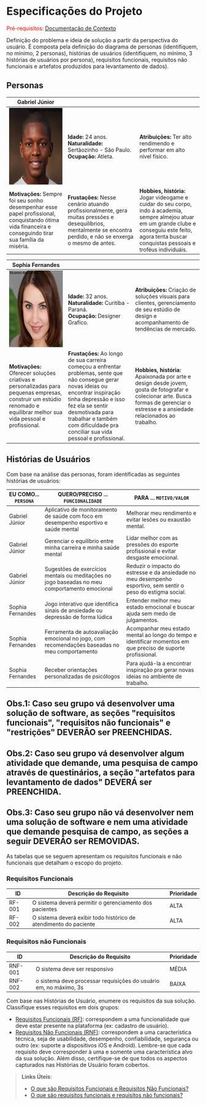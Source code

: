 # Especificações do Projeto

<span style="color:red">Pré-requisitos: <a href="1-Documentação de Contexto.md"> Documentação de Contexto</a></span>

Definição do problema e ideia de solução a partir da perspectiva do usuário. É composta pela definição do diagrama de personas (identifiquem, no mínimo, 2 personas), histórias de usuários (identifiquem, no mínimo, 3 histórias de usuários por persona), requisitos funcionais, requisitos não funcionais e artefatos produzidos para levantamento de dados).

## Personas

|**Gabriel Júnior**|           |                             | 
|--------------------|----------|-----------------------------|
<img src="https://github.com/ICEI-PUC-Minas-PPC-CC/ppc-cc-2024-2-ment2-noite1-psico_comp/blob/main/docs/img/gabriel.jpeg" width="350" height="200"/>|**Idade:** 24 anos.<br> **Naturalidade:** Sertãozinho - São Paulo.<br> **Ocupação:** Atleta.| **Atribuições:** Ter alto rendimendo e performar em alto nível físico.  
|**Motivações:** Sempre foi seu sonho desempenhar esse papel profissional, conquistando ótima vida financeira e conseguindo tirar sua família da miséria.  |**Frustações:** Nesse cenário atuando profissionalmente, gera muitas pressões e desequilíbrios, mentalmente se encontra perdido, e não se enxerga o mesmo de antes.   |**Hobbies, história:** Jogar videogame e cuidar do seu corpo, indo á academia, sempre almejou atuar em um grande clube e conseguiu este feito, agora tenta buscar conquistas pessoais e troféus individuáis. 

|**Sophia Fernandes**|         |                             |
|--------------------|----------|-----------------------------|
<img src="https://github.com/ICEI-PUC-Minas-PPC-CC/ppc-cc-2024-2-ment2-noite1-psico_comp/blob/main/docs/img/sophia.jpeg" width="350" height="200"/>|**Idade:** 32 anos.<br> **Naturalidade:** Curitiba - Paraná.<br> **Ocupação:** Designer Grafico.| **Atribuições:** Criação de soluções visuais para clientes, gerenciamento de seu estúdio de design e acompanhamento de tendências de mercado. 
|**Motivações:** Oferecer soluções criativas e personalizadas para pequenas empresas, construir um estúdio renomado e equilibrar melhor sua vida pessoal e profissional.  |**Frustações:** Ao longo de sua carreira começou a enfrentar problemas, sente que não consegue gerar novas ideias ou encontrar inspiração tinha depressão e isso fez ela se sentir desmotivada para trabalhar e também com dificuldade pra conciliar sua vida pessoal e profissional.  |**Hobbies, história:** Apaixonada por arte e design desde jovem, gosta de fotografar e colecionar arte. Busca formas de gerenciar o estresse e a ansiedade relacionados ao trabalho. 

## Histórias de Usuários

Com base na análise das personas, foram identificadas as seguintes histórias de usuários:

|EU COMO... `PERSONA`| QUERO/PRECISO ... `FUNCIONALIDADE` |PARA ... `MOTIVO/VALOR`                 |
|--------------------|------------------------------------|----------------------------------------|
|Gabriel Júnior | Aplicativo de monitoramento de saúde com foco em desempenho esportivo e saúde mental | Melhorar meu rendimento e evitar lesões ou exaustão mental. |
|Gabriel Júnior | Gerenciar o equilíbrio entre minha carreira e minha saúde mental | Lidar melhor com as pressões do esporte profissional e evitar desgaste emocional. |
|Gabriel Júnior | Sugestões de exercícios mentais ou meditações no jogo baseadas no meu comportamento emocional | Reduzir o impacto do estresse e da ansiedade no meu desempenho esportivo, sem sentir o peso do estigma social. |
|Sophia Fernandes | Jogo interativo que identifica sinais de ansiedade ou depressão de forma lúdica | Entender melhor meu estado emocional e buscar ajuda sem medo de julgamentos. |
|Sophia Fernandes | Ferramenta de autoavaliação emocional no jogo, com recomendações baseadas no meu comportamento | Acompanhar meu estado mental ao longo do tempo e identificar momentos em que preciso de suporte profissional. |
|Sophia Fernandes | Receber orientações personalizadas de psicólogos| Para ajudá-la a encontrar inspiração pra gerar novas ideias no ambiente de trabalho. |



## Obs.1: Caso seu grupo vá desenvolver uma solução de software, as seções "requisitos funcionais", "requisitos não funcionais" e "restrições" DEVERÃO ser PREENCHIDAS.
## Obs.2: Caso seu grupo vá desenvolver algum atividade que demande, uma pesquisa de campo através de questinários, a seção "artefatos para levantamento de dados" DEVERÁ ser PREENCHIDA.
## Obs.3: Caso seu grupo não vá desenvolver nem uma solução de software e nem uma atividade que demande pesquisa de campo, as seções a seguir DEVERÃO ser REMOVIDAS.

As tabelas que se seguem apresentam os requisitos funcionais e não funcionais que detalham o escopo do projeto.

### Requisitos Funcionais

|ID    | Descrição do Requisito  | Prioridade |
|------|-----------------------------------------|----|
|RF-001| O sistema deverá permitir o gerenciamento dos pacientes | ALTA | 
|RF-002| O sistema deverá exibir todo histórico de atendimento do paciente   | ALTA |


### Requisitos não Funcionais

|ID     | Descrição do Requisito  |Prioridade |
|-------|-------------------------|----|
|RNF-001| O sistema deve ser responsivo | MÉDIA | 
|RNF-002| o sistema deve processar requisições do usuário em, no máximo, 3s |  BAIXA | 

Com base nas Histórias de Usuário, enumere os requisitos da sua solução. Classifique esses requisitos em dois grupos:

- [Requisitos Funcionais
 (RF)](https://pt.wikipedia.org/wiki/Requisito_funcional):
 correspondem a uma funcionalidade que deve estar presente na
  plataforma (ex: cadastro de usuário).
- [Requisitos Não Funcionais
  (RNF)](https://pt.wikipedia.org/wiki/Requisito_n%C3%A3o_funcional):
  correspondem a uma característica técnica, seja de usabilidade,
  desempenho, confiabilidade, segurança ou outro (ex: suporte a
  dispositivos iOS e Android).
Lembre-se que cada requisito deve corresponder à uma e somente uma
característica alvo da sua solução. Além disso, certifique-se de que
todos os aspectos capturados nas Histórias de Usuário foram cobertos.

> **Links Úteis**:
> - [O que são Requisitos Funcionais e Requisitos Não Funcionais?](https://codificar.com.br/requisitos-funcionais-nao-funcionais/)
> - [O que são requisitos funcionais e requisitos não funcionais?](https://analisederequisitos.com.br/requisitos-funcionais-e-requisitos-nao-funcionais-o-que-sao/)

